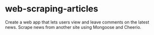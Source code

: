 # web-scraping-articles
Create a web app that lets users view and leave comments on the latest news. Scrape news from another site using Mongoose and Cheerio.
